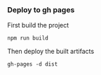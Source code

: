 ### Deploy to gh pages

First build the project

```shell
npm run build
```

Then deploy the built artifacts

```shell
gh-pages -d dist
```